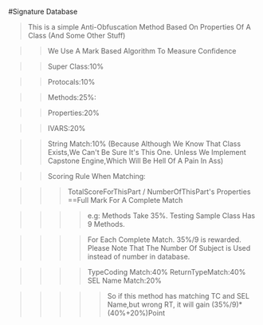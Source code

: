 #Signature Database
>This is a simple Anti-Obfuscation Method Based On Properties Of A Class (And Some Other Stuff)

>>We Use A Mark Based Algorithm To Measure Confidence 

>>Super Class:10%

>>Protocals:10%

>>Methods:25%:

>>Properties:20%

>>IVARS:20%

>>String Match:10% (Because Although We Know That Class Exists,We Can't Be Sure It's This One. Unless We Implement Capstone Engine,Which Will Be Hell Of A Pain In Ass)

>>Scoring Rule When Matching:

>>>TotalScoreForThisPart / NumberOfThisPart's Properties ==Full Mark For A Complete Match

>>>>e.g: Methods Take 35%. Testing Sample Class Has 9 Methods.

>>>>For Each Complete Match. 35%/9 is rewarded. Please Note That The Number Of Subject is Used instead of number in database.

>>>>TypeCoding Match:40% ReturnTypeMatch:40% SEL Name Match:20%

>>>>>So if this method has matching TC and SEL Name,but wrong RT, it will gain (35%/9)*(40%+20%)Point